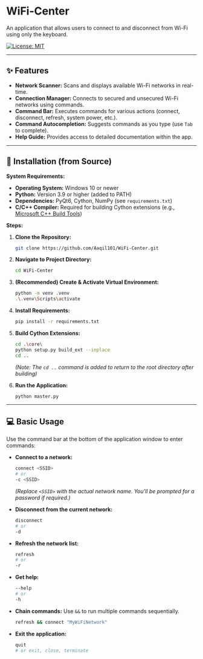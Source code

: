 # WiFi-Center

An application that allows users to connect to and disconnect from Wi-Fi using only the keyboard.

[![License: MIT](https://img.shields.io/badge/License-MIT-yellow.svg)](LICENSE)

---

## ✨ Features

* **Network Scanner:** Scans and displays available Wi-Fi networks in real-time.
* **Connection Manager:** Connects to secured and unsecured Wi-Fi networks using commands.
* **Command Bar:** Executes commands for various actions (connect, disconnect, refresh, system power, etc.).
* **Command Autocompletion:** Suggests commands as you type (use `Tab` to complete).
* **Help Guide:** Provides access to detailed documentation within the app.

---

## 🚀 Installation (from Source)

**System Requirements:**

* **Operating System:** Windows 10 or newer
* **Python:** Version 3.9 or higher (added to PATH)
* **Dependencies:** PyQt6, Cython, NumPy (see `requirements.txt`)
* **C/C++ Compiler:** Required for building Cython extensions (e.g., [Microsoft C++ Build Tools](https://visualstudio.microsoft.com/visual-cpp-build-tools/))

**Steps:**

1. **Clone the Repository:**

    ```bash
    git clone https://github.com/Aaqil101/WiFi-Center.git
    ```

2. **Navigate to Project Directory:**

    ```bash
    cd WiFi-Center
    ```

3. **(Recommended) Create & Activate Virtual Environment:**

    ```bash
    python -m venv .venv
    .\.venv\Scripts\activate
    ```

4. **Install Requirements:**

    ```bash
    pip install -r requirements.txt
    ```

5. **Build Cython Extensions:**

    ```bash
    cd .\core\
    python setup.py build_ext --inplace
    cd ..
    ```

    *(Note: The `cd ..` command is added to return to the root directory after building)*

6. **Run the Application:**

    ```bash
    python master.py
    ```

---

## 💻 Basic Usage

Use the command bar at the bottom of the application window to enter commands:

* **Connect to a network:**

    ```bash
    connect <SSID>
    # or
    -c <SSID>
    ```

    *(Replace `<SSID>` with the actual network name. You'll be prompted for a password if required.)*

* **Disconnect from the current network:**

    ```bash
    disconnect
    # or
    -d
    ```

* **Refresh the network list:**

    ```bash
    refresh
    # or
    -r
    ```

* **Get help:**

    ```bash
    --help
    # or
    -h
    ```

* **Chain commands:** Use `&&` to run multiple commands sequentially.

    ```bash
    refresh && connect "MyWiFiNetwork"
    ```

* **Exit the application:**

    ```bash
    quit
    # or exit, close, terminate
    ```
